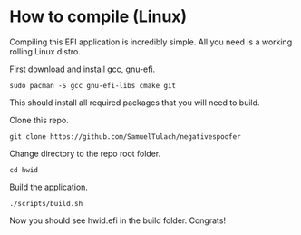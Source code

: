 # How to compile (Linux)
Compiling this EFI application is incredibly simple. All you need is a working rolling Linux distro.

First download and install gcc, gnu-efi.
```
sudo pacman -S gcc gnu-efi-libs cmake git
```
This should install all required packages that you will need to build.

Clone this repo.
```
git clone https://github.com/SamuelTulach/negativespoofer
```

Change directory to the repo root folder.
```
cd hwid
```

Build the application.
```
./scripts/build.sh
```

Now you should see hwid.efi in the build folder. Congrats!